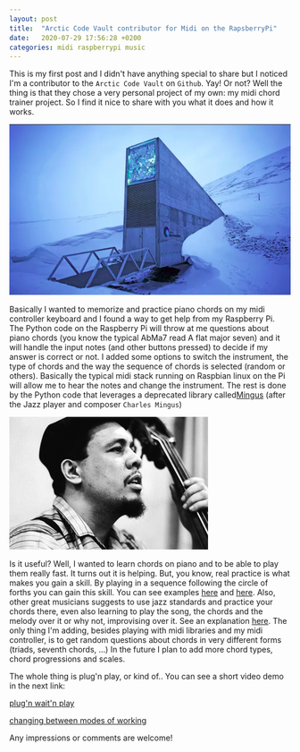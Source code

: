 ```yaml
---
layout: post
title:  "Arctic Code Vault contributor for Midi on the RapsberryPi"
date:   2020-07-29 17:56:28 +0200
categories: midi raspberrypi music
---
```


This is my first post and I didn't have anything special to share but I noticed I'm a contributor to the `Arctic Code Vault` on `Github`. Yay! Or not? Well the thing is that they chose a very personal project of my own: my midi chord trainer project. So I find it nice to share with you what it does and how it works.

![Arctic Vault](img/vault.png)

Basically I wanted to memorize and practice piano chords on my midi controller keyboard and I found a way to get help from my Raspberry Pi. The Python code on the Raspberry Pi will throw at me questions about piano chords (you know the typical AbMa7 read A flat major seven) and it will handle the input notes (and other buttons pressed) to decide if my answer is correct or not. I added some options to switch the instrument, the type of chords and the way the sequence of chords is selected (random or others). Basically the typical midi stack running on Raspbian linux on the Pi will allow me to hear the notes and change the instrument. The rest is done by the Python code that leverages a deprecated library called[Mingus](https://bspaans.github.io/python-mingus/) (after the Jazz player and composer `Charles Mingus`)

![Charles Mingus Jazz player](img/mingus.jpg)

Is it useful? Well, I wanted to learn chords on piano and to be able to play them really fast. It turns out it is helping. But, you know, real practice is what makes you gain a skill. By playing in a sequence following the circle of forths you can gain this skill. You can see examples [here]() and [here](). Also, other great musicians suggests to use jazz standards and practice your chords there, even also learning to play the song, the chords and the melody over it or why not, improvising over it. See an explanation [here](). The only thing I'm adding, besides playing with midi libraries and my midi controller, is to get random questions about chords in very different forms (triads, seventh chords, ...)
In the future I plan to add more chord types, chord progressions and scales.

The whole thing is plug'n play, or kind of.. You can see a short video demo in the next link: 


[plug'n wait'n play]()

[changing between modes of working]()


Any impressions or comments are welcome! 
